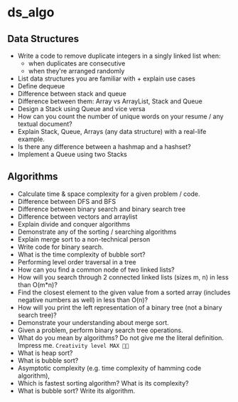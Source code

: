 # ds\_algo

## Data Structures

* Write a code to remove duplicate integers in a singly linked list when:
  * when duplicates are consecutive
  * when they're arranged randomly
* List data structures you are familiar with + explain use cases
* Define dequeue
* Difference between stack and queue
* Difference between them: Array vs ArrayList, Stack and Queue
* Design a Stack using Queue and vice versa
* How can you count the number of unique words on your resume / any textual document?
* Explain Stack, Queue, Arrays \(any data structure\) with a real-life example.
* Is there any difference between a hashmap and a hashset?
* Implement a Queue using two Stacks

## Algorithms

* Calculate time & space complexity for a given problem / code.
* Difference between DFS and BFS
* Difference between binary search and binary search tree
* Difference between vectors and arraylist
* Explain divide and conquer algorithms
* Demonstrate any of the sorting / searching algorithms
* Explain merge sort to a non-technical person
* Write code for binary search.
* What is the time complexity of bubble sort?
* Performing level order traversal in a tree
* How can you find a common node of two linked lists?
* How will you search through 2 connected linked lists \(sizes m, n\) in less than O\(m\*n\)?
* Find the closest element to the given value from a sorted array \(includes negative numbers as well\) in less than O\(n\)?
* How will you print the left representation of a binary tree \(not a binary search tree\)?
* Demonstrate your understanding about merge sort.
* Given a problem, perform binary search tree operations.
* What do you mean by algorithms? Do not give me the literal definition. Impress me. `Creativity level MAX 💪🏻`
* What is heap sort?
* What is bubble sort?
* Asymptotic complexity \(e.g. time complexity of hamming code algorithm\),
* Which is fastest sorting algorithm? What is its complexity?
* What is bubble sort? Write its algorithm.

